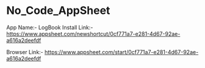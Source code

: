 # No_Code_AppSheet
App Name:- LogBook
Install Link:- https://www.appsheet.com/newshortcut/0cf771a7-e281-4d67-92ae-a616a2deefdf

Browser Link:- https://www.appsheet.com/start/0cf771a7-e281-4d67-92ae-a616a2deefdf
